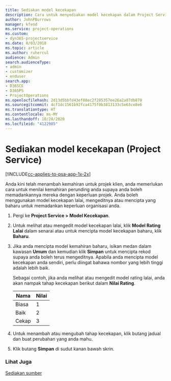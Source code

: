 ```yaml
---
title: Sediakan model kecekapan
description: Cara untuk menyediakan model kecekapan dalam Project Service
author: JohnPBurrows
manager: kfend
ms.service: project-operations
ms.custom:
- dyn365-projectservice
ms.date: 8/03/2018
ms.topic: article
ms.author: ruhercul
audience: Admin
search.audienceType:
- admin
- customizer
- enduser
search.app:
- D365CE
- D365PS
- ProjectOperations
ms.openlocfilehash: 2d13d5bbfd43ef88ec2f285357ee26a2a87db870
ms.sourcegitcommit: 4cf1dc1561b92fca4175f0b3813133c5e63ce8e6
ms.translationtype: HT
ms.contentlocale: ms-MY
ms.lasthandoff: 10/28/2020
ms.locfileid: "4122985"
---
```

# <a name="set-up-proficiency-models-project-service"></a>Sediakan model kecekapan (Project Service)

[!INCLUDE[cc-applies-to-psa-app-1x-2x](../includes/cc-applies-to-psa-app-1x-2x.md)]

Anda kini telah menambah kemahiran untuk projek klien, anda memerlukan cara untuk menilai kemahiran perunding anda supaya anda boleh memadankannya mereka dengan keperluan projek. Anda boleh menggunakan model kecekapan lalai, mengeditnya atau mencipta yang baharu untuk memadankan keperluan organisasi anda.  
  
1.  Pergi ke **Project Service > Model Kecekapan**.  
  
2.  Untuk melihat atau mengedit model kecekapan lalai, klik **Model Rating Lalai** dalam senarai atau untuk mencipta model kecekapan baharu, klik **Baharu**.  
  
3.  Jika anda mencipta model kemahiran baharu, isikan medan dalam kawasan **Umum** dan kemudian klik **Simpan** untuk mencipta rekod supaya anda boleh terus mengeditnya. Apabila anda mencipta model kecekapan anda sendiri, perlu diingat bahawa nombor yang lebih tinggi adalah lebih baik.  
  
     Sebagai contoh, jika anda melihat atau mengedit model rating lalai, anda akan nampak tahap kecekapan berikut dalam **Nilai Rating**.  
  
    |Nama|Nilai|  
    |----------|-----------|  
    |Biasa|1|  
    |Baik|2|  
    |Cekap|3|  
  
4.  Untuk menambah atau mengubah tahap kecekapan, klik butang jadual dan buat perubahan yang anda mahu.  
  
5.  Klik butang **Simpan** di sudut kanan bawah skrin.  
  
### <a name="see-also"></a>Lihat Juga  
 [Sediakan sumber](../psa/set-up-resources.md)
